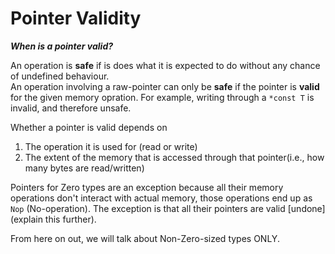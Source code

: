 # Pointer Validity

***When is a pointer valid?***  

An operation is **safe** if is does what it is expected to do without any chance of undefined behaviour.  
An operation involving a raw-pointer can only be **safe** if the pointer is **valid** for the given memory opration. For example, writing through a `*const T` is invalid, and therefore unsafe.  


Whether a pointer is valid depends on 
1. The operation it is used for (read or write)
2. The extent of the memory that is accessed through that pointer(i.e., how many bytes are read/written)  

Pointers for Zero types are an exception because all their memory operations don't interact with actual memory, those operations end up as `Nop` (No-operation). The exception is that all their pointers are valid [undone](explain this further).  

From here on out, we will talk about Non-Zero-sized types ONLY.  

